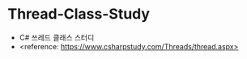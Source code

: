 # Thread-Class-Study
- C# 쓰레드 클래스 스터디
- <reference: https://www.csharpstudy.com/Threads/thread.aspx>
